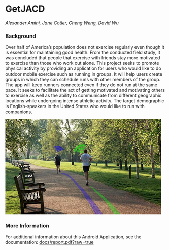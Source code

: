# GetJACD
*Alexander Amini, Jane Cotler, Cheng Weng, David Wu*

### Background
Over half of America’s population does not exercise regularly even though it is essential for maintaining good health. From the conducted field study, it was concluded that people that exercise with friends stay more motivated to exercise than those who work out alone. This project seeks to promote physical activity by providing an application for users who would like to do outdoor mobile exercise such as running in groups. It will help users create groups in which they can schedule runs with other members of the group. The app will keep runners connected even if they do not run at the same pace. It seeks to facilitate the act of getting motivated and motivating others to exercise as well as the ability to communicate from different geographic locations while undergoing intense athletic activity. The target demographic is English-speakers in the United States who would like to run with companions.

![alt-text](docs/image01.png?raw=true)

### More Information
For additional information about this Android Application, see the documentation: [docs/report.pdf?raw=true](docs/report.pdf?raw=true)
